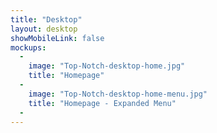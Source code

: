 ```yaml
---
title: "Desktop"
layout: desktop
showMobileLink: false
mockups:
  -
    image: "Top-Notch-desktop-home.jpg"
    title: "Homepage"
  -
    image: "Top-Notch-desktop-home-menu.jpg"
    title: "Homepage - Expanded Menu"
  -
---
```

